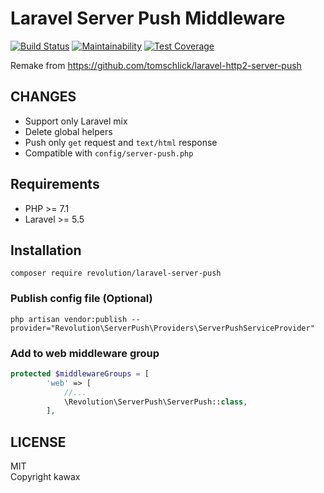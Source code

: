 # Laravel Server Push Middleware

[![Build Status](https://travis-ci.com/kawax/laravel-server-push.svg?branch=master)](https://travis-ci.com/kawax/laravel-server-push)
[![Maintainability](https://api.codeclimate.com/v1/badges/8fa23e8f590eb023ac91/maintainability)](https://codeclimate.com/github/kawax/laravel-server-push/maintainability)
[![Test Coverage](https://api.codeclimate.com/v1/badges/8fa23e8f590eb023ac91/test_coverage)](https://codeclimate.com/github/kawax/laravel-server-push/test_coverage)

Remake from
https://github.com/tomschlick/laravel-http2-server-push

## CHANGES
- Support only Laravel mix
- Delete global helpers
- Push only `get` request and `text/html` response
- Compatible with `config/server-push.php`

## Requirements
- PHP >= 7.1
- Laravel >= 5.5

## Installation

```
composer require revolution/laravel-server-push
```

### Publish config file (Optional)
```
php artisan vendor:publish --provider="Revolution\ServerPush\Providers\ServerPushServiceProvider"
```

### Add to web middleware group

```php
protected $middlewareGroups = [
        'web' => [
            //...
            \Revolution\ServerPush\ServerPush::class,
        ],
```


## LICENSE
MIT  
Copyright kawax
